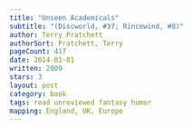 ```yaml
---
title: "Unseen Academicals"
subtitle: "(Discworld, #37; Rincewind, #8)"
author: Terry Pratchett
authorSort: Pratchett, Terry
pageCount: 417
date: 2014-01-01
written: 2009
stars: 3
layout: post
category: book
tags: read unreviewed fantasy humor
mapping: England, UK, Europe
---
```

